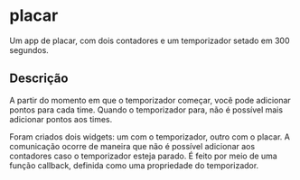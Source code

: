 # placar

Um app de placar, com dois contadores e um temporizador setado em 300 segundos.

## Descrição

A partir do momento em que o temporizador começar, você pode adicionar pontos para cada time.
Quando o temporizador para, não é possível mais adicionar pontos aos times.

Foram criados dois widgets: um com o temporizador, outro com o placar. A comunicação ocorre de maneira
que não é possível adicionar aos contadores caso o temporizador esteja parado. É feito por meio de uma função callback,
definida como uma propriedade do temporizador.
